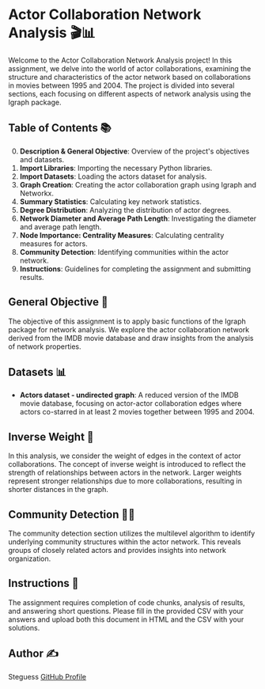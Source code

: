 # Actor Collaboration Network Analysis 🎬📊

Welcome to the Actor Collaboration Network Analysis project! In this assignment, we delve into the world of actor collaborations, examining the structure and characteristics of the actor network based on collaborations in movies between 1995 and 2004. The project is divided into several sections, each focusing on different aspects of network analysis using the Igraph package.

## Table of Contents 📚

0. **Description & General Objective**: Overview of the project's objectives and datasets.
1. **Import Libraries**: Importing the necessary Python libraries.
2. **Import Datasets**: Loading the actors dataset for analysis.
3. **Graph Creation**: Creating the actor collaboration graph using Igraph and Networkx.
4. **Summary Statistics**: Calculating key network statistics.
5. **Degree Distribution**: Analyzing the distribution of actor degrees.
6. **Network Diameter and Average Path Length**: Investigating the diameter and average path length.
7. **Node Importance: Centrality Measures**: Calculating centrality measures for actors.
8. **Community Detection**: Identifying communities within the actor network.
9. **Instructions**: Guidelines for completing the assignment and submitting results.

## General Objective 🎯

The objective of this assignment is to apply basic functions of the Igraph package for network analysis. We explore the actor collaboration network derived from the IMDB movie database and draw insights from the analysis of network properties.

## Datasets 📊

- **Actors dataset - undirected graph**: A reduced version of the IMDB movie database, focusing on actor-actor collaboration edges where actors co-starred in at least 2 movies together between 1995 and 2004.

## Inverse Weight 🔄

In this analysis, we consider the weight of edges in the context of actor collaborations. The concept of inverse weight is introduced to reflect the strength of relationships between actors in the network. Larger weights represent stronger relationships due to more collaborations, resulting in shorter distances in the graph.

## Community Detection 🕵️‍♂️

The community detection section utilizes the multilevel algorithm to identify underlying community structures within the actor network. This reveals groups of closely related actors and provides insights into network organization.

## Instructions 📝

The assignment requires completion of code chunks, analysis of results, and answering short questions. Please fill in the provided CSV with your answers and upload both this document in HTML and the CSV with your solutions.

## Author ✍

Steguess
[GitHub Profile](https://github.com/guess)
